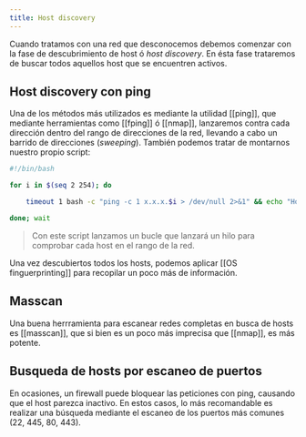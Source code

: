 ```yaml
---
title: Host discovery
---
```


Cuando tratamos con una red que desconocemos debemos comenzar con la fase de descubrimiento de host ó *host discovery*. En ésta fase trataremos de buscar todos aquellos host que se encuentren activos.


## Host discovery con ping

Una de los métodos más utilizados es mediante la utilidad [[ping]], que mediante herramientas como [[fping]] ó [[nmap]], lanzaremos contra cada dirección dentro del rango de direcciones de la red, llevando a cabo un barrido de direcciones (*sweeping*). También podemos tratar de montarnos nuestro propio script:

```bash
#!/bin/bash

for i in $(seq 2 254); do

	timeout 1 bash -c "ping -c 1 x.x.x.$i > /dev/null 2>&1" && echo "Host x.x.x.$i - ACTIVE" &

done; wait
```

>Con este script lanzamos un bucle que lanzará un hilo para comprobar cada host en el rango de la red.

Una vez descubiertos todos los hosts, podemos aplicar [[OS finguerprinting]] para recopilar un poco más de información.


## Masscan

Una buena herrramienta para escanear redes completas en busca de hosts es [[masscan]], que si bien es un poco más imprecisa que [[nmap]], es más potente. 


## Busqueda de hosts por escaneo de puertos

En ocasiones, un firewall puede bloquear las peticiones con ping, causando que el host parezca inactivo. En estos casos, lo más recomandable es realizar una búsqueda mediante el escaneo de los puertos más comunes (22, 445, 80, 443). 